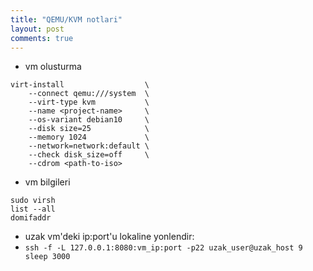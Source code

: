```yaml
---
title: "QEMU/KVM notlari"
layout: post
comments: true
---
```


* vm olusturma

```shell
virt-install                  \
    --connect qemu:///system  \
    --virt-type kvm           \
    --name <project-name>     \
    --os-variant debian10     \
    --disk size=25            \
    --memory 1024             \
    --network=network:default \
    --check disk_size=off     \
    --cdrom <path-to-iso>
```

* vm bilgileri

```shell
sudo virsh
list --all
domifaddr
```

* uzak vm'deki ip:port'u lokaline yonlendir:
* `ssh -f -L 127.0.0.1:8080:vm_ip:port -p22 uzak_user@uzak_host 9 sleep 3000`
